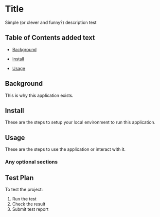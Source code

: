 # Title

Simple (or clever and funny?) description test

## Table of Contents added text

- [Background](#background)

- [Install](#install)

- [Usage](#usage)

## Background

This is why this application exists.

## Install

These are the steps to setup your local environment to run this application.

## Usage

These are the steps to use the application or interact with it.

### Any optional sections

## Test Plan

To test the project:

1.  Run the test
2.  Check the result
3.  Submit test report
